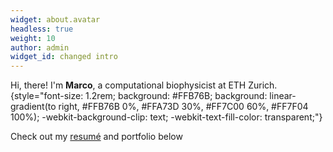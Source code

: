 ```yaml
---
widget: about.avatar
headless: true
weight: 10
author: admin
widget_id: changed intro
---
```

Hi, there! I'm **Marco**, a computational biophysicist at ETH Zurich.
{style="font-size: 1.2rem; background: #FFB76B; background: linear-gradient(to right, #FFB76B 0%, #FFA73D 30%, #FF7C00 60%, #FF7F04 100%); -webkit-background-clip: text; -webkit-text-fill-color: transparent;"}

Check out my [resumé](/about/) and portfolio below